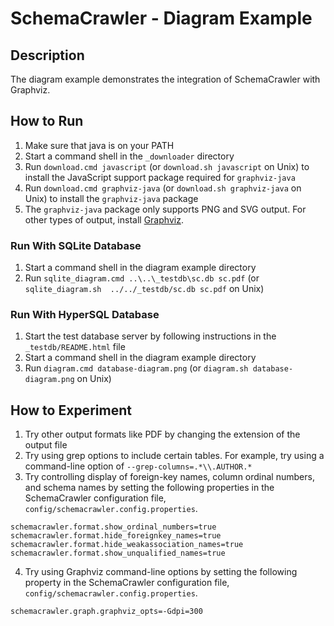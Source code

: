 # SchemaCrawler - Diagram Example

## Description
The diagram example demonstrates the integration of SchemaCrawler with Graphviz.

## How to Run
1. Make sure that java is on your PATH
2. Start a command shell in the `_downloader` directory 
3. Run `download.cmd javascript` (or `download.sh javascript` on Unix) to
   install the JavaScript support package required for `graphviz-java`
4. Run `download.cmd graphviz-java` (or `download.sh graphviz-java` on Unix) to
   install the `graphviz-java` package   
5. The `graphviz-java` package only supports PNG and SVG output. For other types of
   output, install [Graphviz](https://www.graphviz.org/).

### Run With SQLite Database

1. Start a command shell in the diagram example directory 
2. Run `sqlite_diagram.cmd ..\..\_testdb\sc.db sc.pdf` (or `sqlite_diagram.sh  ../../_testdb/sc.db sc.pdf` on Unix) 

### Run With HyperSQL Database

1. Start the test database server by following instructions in the `_testdb/README.html` file
2. Start a command shell in the diagram example directory 
3. Run `diagram.cmd database-diagram.png` (or `diagram.sh database-diagram.png` on Unix) 

## How to Experiment
1. Try other output formats like PDF by changing the extension of the output file
2. Try using grep options to include certain tables. For example, try using a command-line option of `--grep-columns=.*\\.AUTHOR.*`
3. Try controlling display of foreign-key names, column ordinal numbers, and schema names by setting the 
   following properties in the SchemaCrawler configuration file, `config/schemacrawler.config.properties`. 

```           
schemacrawler.format.show_ordinal_numbers=true        
schemacrawler.format.hide_foreignkey_names=true
schemacrawler.format.hide_weakassociation_names=true
schemacrawler.format.show_unqualified_names=true
```   

4. Try using Graphviz command-line options by setting the following property in the SchemaCrawler configuration file, 
   `config/schemacrawler.config.properties`. 
    
```        
schemacrawler.graph.graphviz_opts=-Gdpi=300
```    
